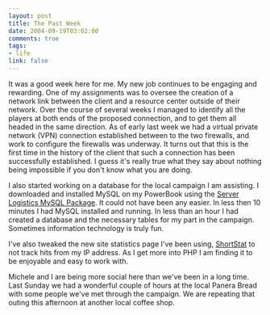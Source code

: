 ```yaml
--- 
layout: post
title: The Past Week
date: 2004-09-19T03:02:00
comments: true
tags:
- life
link: false
---
```

It was a good week here for me. My new job continues to be engaging and rewarding. One of my assignments was to oversee the creation of a network link between the client and a resource center outside of their network. Over the course of several weeks I managed to identify all the players at both ends of the proposed connection, and to get them all headed in the same direction. As of early last week we had a virtual private network (VPN) connection established between to the two firewalls, and work to configure the firewalls was underway. It turns out that this is the first time in the history of the client that such a connection has been successfully established. I guess it's really true what they say about nothing being impossible if you don't know what you are doing.

I also started working on a database for the local campaign I am assisting. I downloaded and installed MySQL on my PowerBook using the <a href="http://www.serverlogistics.com/mysql.php" title="Server Logistics MySQL">Server Logistics MySQL Package</a>. It could not have been any easier. In less then 10 minutes I had MySQL installed and running. In less than an hour I had created a database and the necessary tables for my part in the campaign. Sometimes information technology is truly fun.

I've also tweaked the new site statistics page I've been using, <a href="http://shortstat.shauninman.com" title="ShortStat">ShortStat</a> to not track hits from my IP address. As I get more into PHP I am finding it to be enjoyable and easy to work with.

Michele and I are being more social here than we've been in a long time. Last Sunday we had a wonderful couple of hours at the local Panera Bread with some people we've met through the campaign. We are repeating that outing this afternoon at another local coffee shop.
